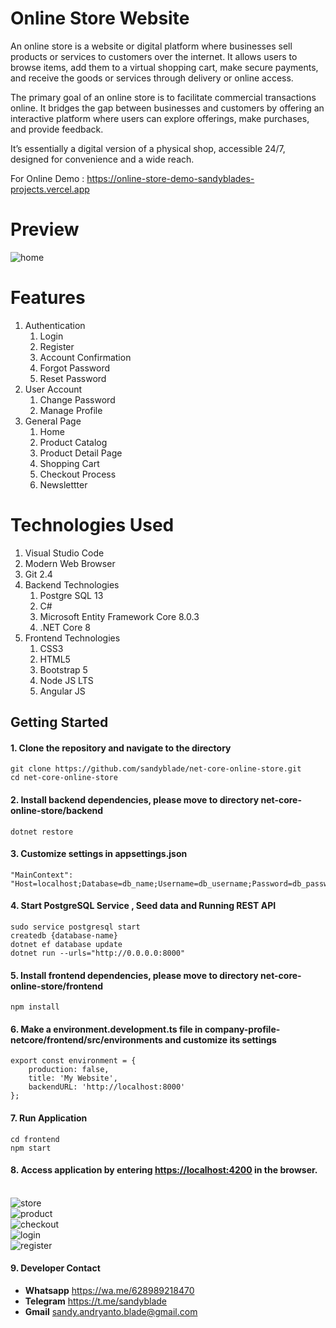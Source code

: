 # Online Store Website

<p>
   An online store is a website or digital platform where businesses sell products or services to customers over the internet. It allows users to browse items, 
   add them to a virtual shopping cart, make secure payments, 
   and receive the goods or services through delivery or online access.
</p>

<p>
	The primary goal of an online store is to facilitate commercial transactions online. It bridges the gap between businesses 
	and customers by offering an 
	interactive platform where users can explore offerings, make purchases, and provide feedback.
</p> 

<p>
	It’s essentially a digital version of a physical shop, accessible 24/7, designed for convenience and a wide reach.
</p>

<p>For Online Demo : <a target="_blank" href="https://online-store-demo-sandyblades-projects.vercel.app/">https://online-store-demo-sandyblades-projects.vercel.app</a></p>

# Preview

<img src="https://i.ibb.co.com/YNQcQ4D/home.png" alt="home" />


# Features

<ol type="1">
	<li>
		Authentication
		<ol type="1">
			<li>Login</li>
			<li>Register</li>
			<li>Account Confirmation</li>
			<li>Forgot Password</li>
			<li>Reset Password</li>
		</ol>
	</li>
	<li>
		User Account
		<ol type="1">
			<li>Change Password</li>
			<li>Manage Profile</li>
		</ol>
	</li>
	<li>
		General Page
		<ol type="1">
			<li>Home</li>
			<li>Product Catalog</li>
			<li>Product Detail Page</li>
			<li>Shopping Cart</li>
			<li>Checkout Process</li>
			<li>Newslettter</li>
		</ol>
	</li>
</ol>

# Technologies Used

<ol type="1">
	<li>Visual Studio Code</li>
	<li>Modern Web Browser</li>
	<li>Git 2.4</li>
	<li>
		Backend Technologies
		<ol type="1">
			<li>Postgre SQL 13</li>
			<li>C#</li>
			<li>Microsoft Entity Framework Core 8.0.3</li>
			<li>.NET Core 8 </li>
		</ol>
	</li>
	<li>
		Frontend Technologies
		<ol type="1">
			<li>CSS3</li>
			<li>HTML5</li>
			<li>Bootstrap 5</li>
			<li>Node JS LTS</li>
			<li>Angular JS</li>
		</ol>
	</li>
</ol>

## Getting Started
#### 1. Clone the repository and navigate to the directory
```shell
git clone https://github.com/sandyblade/net-core-online-store.git
cd net-core-online-store
```

#### 2. Install backend dependencies, please move to directory net-core-online-store/backend
```shell
dotnet restore
```

#### 3. Customize settings in appsettings.json
```shell
"MainContext": "Host=localhost;Database=db_name;Username=db_username;Password=db_password"
```

#### 4. Start PostgreSQL Service , Seed data and Running REST API
```shell
sudo service postgresql start
createdb {database-name}
dotnet ef database update
dotnet run --urls="http://0.0.0.0:8000"
```

#### 5. Install frontend dependencies, please move to directory net-core-online-store/frontend
```shell
npm install
```

#### 6. Make a environment.development.ts file in company-profile-netcore/frontend/src/environments and customize its settings 
```shell
export const environment = {
    production: false,
    title: 'My Website',
    backendURL: 'http://localhost:8000'
};

```

#### 7. Run Application 
```shell
cd frontend
npm start
```

#### 8. Access application by entering [https://localhost:4200](https://localhost:4200) in the browser.

<br/>
<img src="https://i.ibb.co.com/59584Rp/store.png" alt="store" />
</br>
<img src="https://i.ibb.co.com/CPM5Xb6/product.png" alt="product" />
</br>
<img src="https://i.ibb.co.com/GxN6Pg1/checkout.png" alt="checkout" />
</br>
<img src="https://i.ibb.co.com/KjRRdgH/login.png" alt="login"/>
</br>
<img src="https://i.ibb.co.com/wpX8yrg/register.png" alt="register" />


#### 9. Developer Contact
<ul>
	<li>
		<strong>Whatsapp</strong> <a target="_blank" href="https://wa.me/628989218470">https://wa.me/628989218470</a>
	</li>
	<li>
		<strong>Telegram</strong> <a target="_blank" href="https://t.me/sandyblade">https://t.me/sandyblade</a>
	</li>
	<li>
		<strong>Gmail</strong> <a  href="mailto:sandy.andryanto.blade@gmail.com">sandy.andryanto.blade@gmail.com</a>
	</li>
</ul>